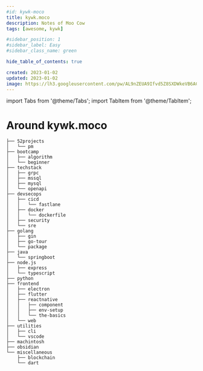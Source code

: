 ```yaml
---
#id: kywk-moco
title: kywk.moco
description: Notes of Moo Cow
tags: [awesome, kywk]

#sidebar_position: 1
#sidebar_label: Easy
#sidebar_class_name: green

hide_table_of_contents: true

created: 2023-01-02
updated: 2023-01-02
image: https://lh3.googleusercontent.com/pw/AL9nZEUA9Ifvd5Z8SXDWkeVB6AC4MPGwnXaL6kBXNPoXwOQQ2jOcZ1Jw_0p8TKK8C3ZX0e67_FOY15eDrm7aaXSQJcKtoUzC80SAQEHsaBy6qS2AqNNs5VUFNXBKm439y_1wkvmDl-PnL8ReojnIumNlEvOXBg=w800-no?authuser=0
---
```


import Tabs from '@theme/Tabs';
import TabItem from '@theme/TabItem';

Around kywk.moco 
================

```
├── 52projects
│   └── pm
├── bootcamp
│   ├── algorithm
│   └── beginner
├── techstack
│   ├── grpc
│   ├── mssql
│   ├── mysql
│   └── openapi
├── devsecops
│   ├── cicd
│   │   └── fastlane
│   ├── docker
│   │   └── dockerfile
│   ├── security
│   └── sre
├── golang
│   ├── gin
│   ├── go-tour
│   └── package
├── java
│   └── springboot
├── node.js
│   ├── express
│   └── typescript
├── python
├── frontend
│   ├── electron
│   ├── flutter
│   ├── reactnative
│   │   ├── component
│   │   ├── env-setup
│   │   └── the-basics
│   └── web
├── utilities
│   ├── cli
│   └── vscode
├── machintosh
├── obsidian
└── miscellaneous
    ├── blockchain
    └── dart
```

<!--

<Tabs>
  <TabItem value="go" label="Go" default>

``` go
```
  </TabItem>
  <TabItem value="js" label="JavaScript">

``` js
```
  </TabItem>
  <TabItem value="ts" label="TypeScript">

``` ts
```
  </TabItem>
  <TabItem value="python" label="Python">

``` python
```
  </TabItem>
</Tabs>


00 52 Projects
03 BOOTCAMP

10 TechStack

20 DevSecOps
   - SRE
   - docker

30 Go
31 Node.js
   - TypeScript
32 Java
33 Python

50 Frontend
   - Web
   - Flutter
   - ReactNative

70 Utilities
   - CLI
75 Machintosh
80 Obsidian

99 Miscellaneous
  - BlockChain
  - Dart

-->

